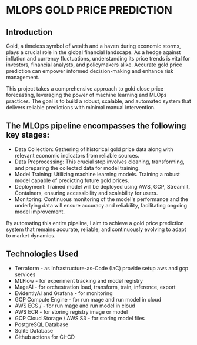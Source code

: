 # MLOPS GOLD PRICE PREDICTION

## Introduction

Gold, a timeless symbol of wealth and a haven during economic storms, plays a crucial role in the global financial landscape. As a hedge against inflation and currency fluctuations, understanding its price trends is vital for investors, financial analysts, and policymakers alike. Accurate gold price prediction can empower informed decision-making and enhance risk management.

This project takes a comprehensive approach to gold close price forecasting, leveraging the power of machine learning and MLOps practices. The goal is to build a robust, scalable, and automated system that delivers reliable predictions with minimal manual intervention.

## The MLOps pipeline encompasses the following key stages:

- Data Collection: Gathering of historical gold price data along with relevant economic indicators from reliable sources.
- Data Preprocessing: This crucial step involves cleaning, transforming, and preparing the collected data for model training.
- Model Training: Utilizing machine learning models. Training a robust model capable of predicting future gold prices.
- Deployment: Trained model will be deployed using AWS, GCP, Streamlit, Containers, ensuring accessibility and scalability for users.
- Monitoring: Continuous monitoring of the model's performance and the underlying data will ensure accuracy and reliability, facilitating ongoing model improvement.

By automating this entire pipeline, I aim to achieve a gold price prediction system that remains accurate, reliable, and continuously evolving to adapt to market dynamics. 

## Technologies Used
- Terraform - as Infrastructure-as-Code (IaC) provide setup aws and gcp services
- MLFlow - for experiment tracking and model registry
- MageAI - for orchestration load, transform, train, inference, export
- EvidentlyAI and Grafana - for monitoring
- GCP Compute Engine - for run mage and run model in cloud
- AWS ECS / - for run mage and run model in cloud
- AWS ECR - for storing registry image or model
- GCP Cloud Storage / AWS S3 - for storing model files
- PostgreSQL Database
- Sqlite Database
- Github actions for CI-CD